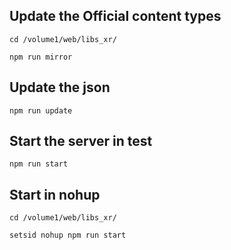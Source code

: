 ## Update the Official content types

`cd /volume1/web/libs_xr/`

`npm run mirror`

## Update the json

`npm run update`

## Start the server in test

`npm run start`

## Start in nohup

`cd /volume1/web/libs_xr/`

`setsid nohup npm run start`